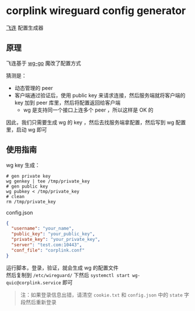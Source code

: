 # corplink wireguard config generator

[飞连](https://www.volcengine.com/product/vecorplink) 配置生成器

## 原理

飞连基于 [wg-go](https://github.com/WireGuard/wireguard-go) 魔改了配置方式

猜测是：

- 动态管理的 peer
- 客户端通过验证后，使用 public key 来请求连接，然后服务端就将客户端的 key 加到 peer 库里，然后将配置返回给客户端
    - wg 是支持同一个接口上连多个 peer ，所以这样是 OK 的

因此，我们只需要生成 wg 的 key ，然后去找服务端拿配置，然后写到 wg 配置里，启动 wg 即可

## 使用指南

wg key 生成：

```shell
# gen private key
wg genkey | tee /tmp/private_key
# gen public key
wg pubkey < /tmp/private_key
# clean
rm /tmp/private_key
```

config.json

```json
{
  "username": "your_name",
  "public_key": "your_public_key",
  "private_key": "your_private_key",
  "server": "test.com:10443",
  "conf_file": "corplink.conf"
}
```

运行脚本，登录，验证，就会生成 wg 的配置文件  
然后复制到 `/etc/wireguard/` 下然后 `systemctl start wg-quic@corplink.service` 即可

> 注：如果登录信息出错，请清空 `cookie.txt` 和 `config.json` 中的 `state` 字段然后重新登录